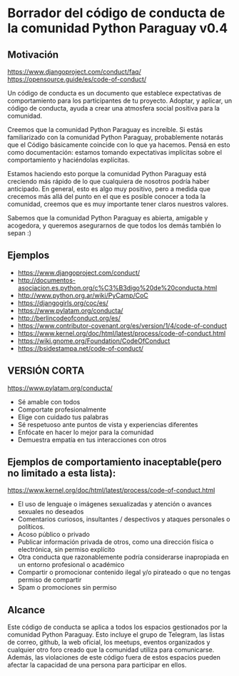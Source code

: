 # Borrador del código de conducta de la comunidad Python Paraguay v0.4

## Motivación
https://www.djangoproject.com/conduct/faq/
https://opensource.guide/es/code-of-conduct/

Un código de conducta es un documento que establece expectativas de comportamiento para los participantes de tu proyecto. Adoptar, y aplicar, un código de conducta, ayuda a crear una atmosfera social positiva para la comunidad.

Creemos que la comunidad Python Paraguay es increíble. Si estás familiarizado con la comunidad Python Paraguay, probablemente notarás que el Código básicamente coincide con lo que ya hacemos. Pensá en esto como documentación: estamos tomando expectativas implícitas sobre el comportamiento y haciéndolas explícitas.

Estamos haciendo esto porque la comunidad Python Paraguay está creciendo más rápido de lo que cualquiera de nosotros podría haber anticipado. En general, esto es algo muy positivo, pero a medida que crecemos más allá del punto en el que es posible conocer a toda la comunidad, creemos que es muy importante tener claros nuestros valores.

Sabemos que la comunidad Python Paraguay es abierta, amigable y acogedora, y queremos asegurarnos de que todos los demás también lo sepan :) 

## Ejemplos
* https://www.djangoproject.com/conduct/
* http://documentos-asociacion.es.python.org/c%C3%B3digo%20de%20conducta.html
* http://www.python.org.ar/wiki/PyCamp/CoC
* https://djangogirls.org/coc/es/
* https://www.pylatam.org/conducta/
* http://berlincodeofconduct.org/es/
* https://www.contributor-covenant.org/es/version/1/4/code-of-conduct
* https://www.kernel.org/doc/html/latest/process/code-of-conduct.html
* https://wiki.gnome.org/Foundation/CodeOfConduct
* https://bsidestampa.net/code-of-conduct/

## VERSIÓN CORTA
 https://www.pylatam.org/conducta/

*    Sé amable con todos
*    Comportate profesionalmente
*    Elige con cuidado tus palabras
*    Sé respetuoso ante puntos de vista y experiencias diferentes
*    Enfócate en hacer lo mejor para la comunidad
*    Demuestra empatía en tus interacciones con otros


## Ejemplos de comportamiento inaceptable(pero no limitado a esta lista):
https://www.kernel.org/doc/html/latest/process/code-of-conduct.html
*    El uso de lenguaje o imágenes sexualizadas y atención o avances sexuales no deseados
*    Comentarios curiosos, insultantes / despectivos y ataques personales o políticos.
*    Acoso público o privado
*    Publicar información privada de otros, como una dirección física o electrónica, sin permiso explícito
*    Otra conducta que razonablemente podría considerarse inapropiada en un entorno profesional o académico
*    Compartir o promocionar contenido ilegal y/o pirateado o que no tengas permiso de compartir
*    Spam o promociones sin permiso


## Alcance
Este código de conducta se aplica a todos los espacios gestionados por la comunidad Python Paraguay.
Esto incluye el grupo de Telegram, las listas de correo, github, la web oficial, los meetups, eventos organizados y cualquier otro foro creado que la comunidad utiliza para comunicarse. Además, las violaciones de este código fuera de estos espacios pueden afectar la capacidad de una persona para participar en ellos.
